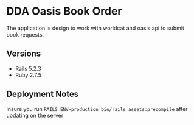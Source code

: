 # DDA Oasis Book Order

The application is design to work with worldcat and oasis api to submit book requests.

## Versions
- Rails 5.2.3
- Ruby  2.7.5

## Deployment Notes
Insure you run `RAILS_ENV=production bin/rails assets:precompile` after updating on the server
